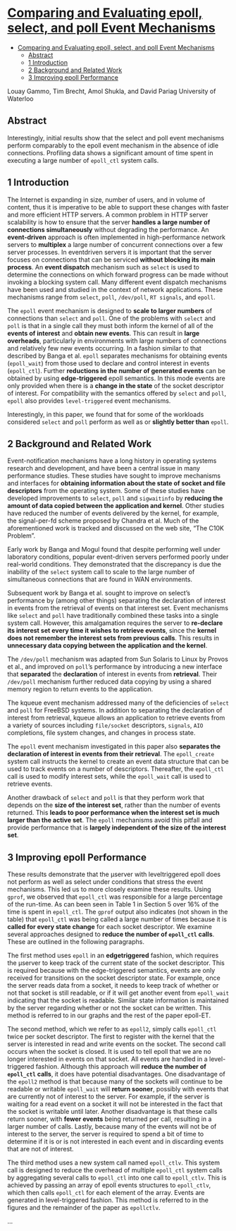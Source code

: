 # [Comparing and Evaluating epoll, select, and poll Event Mechanisms](https://www.kernel.org/doc/ols/2004/ols2004v1-pages-215-226.pdf)

- [Comparing and Evaluating epoll, select, and poll Event Mechanisms](#comparing-and-evaluating-epoll-select-and-poll-event-mechanisms)
  - [Abstract](#abstract)
  - [1 Introduction](#1-introduction)
  - [2 Background and Related Work](#2-background-and-related-work)
  - [3 Improving epoll Performance](#3-improving-epoll-performance)

Louay Gammo, Tim Brecht, Amol Shukla, and David Pariag
University of Waterloo

## Abstract

Interestingly, initial results show that the select and poll event mechanisms perform comparably to the epoll event mechanism in the absence of idle connections. Profiling data shows a significant amount of time spent in executing a large number of `epoll_ctl` system calls. 

## 1 Introduction

The Internet is expanding in size, number of users, and in volume of content, thus it is imperative to be able to support these changes with faster and more efficient HTTP servers. A common problem in HTTP server scalability is how to ensure that the server **handles a large number of connections simultaneously** without degrading the performance. An **event-driven** approach is often implemented in high-performance network servers to **multiplex** a large number of concurrent connections over a few server processes. In eventdriven servers it is important that the server focuses on connections that can be serviced **without blocking its main process**. An **event dispatch** mechanism such as `select` is used to determine the connections on which forward progress can be made without invoking a blocking system call. Many different event dispatch mechanisms have been used and studied in the context of network applications. These mechanisms range from `select`, `poll`, `/dev/poll`, `RT signals`, and `epoll`.

The `epoll` event mechanism is designed to **scale to larger numbers** of connections than `select` and `poll`. One of the problems with `select` and `poll` is that in a single call they must both inform the kernel of all of the **events of interest** and **obtain new events**. This can result in **large overheads**, particularly in environments with large numbers of connections and relatively few new events occurring. In a fashion similar to that described by Banga et al. `epoll` separates mechanisms for obtaining events (`epoll_wait`) from those used to declare and control interest in events (`epoll_ctl`). Further **reductions in the number of generated events** can be obtained by using **edge-triggered** epoll semantics. In this mode events are only provided when there is a **change in the state** of the socket descriptor of interest. For compatibility with the semantics offered by `select` and `poll`, `epoll` also provides `level-triggered` event mechanisms.

Interestingly, in this paper, we found that for some of the workloads considered `select` and `poll` perform as well as or **slightly better than** `epoll`.

## 2 Background and Related Work

Event-notification mechanisms have a long history in operating systems research and development, and have been a central issue in many performance studies. These studies have sought to improve mechanisms and interfaces for **obtaining information about the state of socket and file descriptors** from the operating system. Some of these studies have developed improvements to `select`, `poll` and `sigwaitinfo` by **reducing the amount of data copied between the application and kernel**. Other studies have reduced the number of events delivered by the kernel, for example, the signal-per-fd scheme proposed by Chandra et al. Much of the aforementioned work is tracked and discussed on the web site, “The C10K Problem”.

Early work by Banga and Mogul found that despite performing well under laboratory conditions, popular event-driven servers performed poorly under real-world conditions. They demonstrated that the discrepancy is due the inability of the `select` system call to scale to the large number of simultaneous connections that are found in WAN environments.

Subsequent work by Banga et al. sought to improve on select’s performance by (among other things) separating the declaration of interest in events from the retrieval of events on that interest set. Event mechanisms like `select` and `poll` have traditionally combined these tasks into a single system call. However, this amalgamation requires the server to **re-declare its interest set every time it wishes to retrieve events**, since the **kernel does not remember the interest sets from previous calls**. This results in **unnecessary data copying between the application and the kernel**.

The `/dev/poll` mechanism was adapted from Sun Solaris to Linux by Provos et al., and improved on `poll`’s performance by introducing a new interface that **separated** the **declaration** of interest in events from **retrieval**. Their `/dev/poll` mechanism further reduced data copying by using a shared memory region to return events to the application.

The kqueue event mechanism addressed many of the deficiencies of `select` and `poll` for FreeBSD systems. In addition to separating the declaration of interest from retrieval, kqueue allows an application to retrieve events from a variety of sources including `file/socket` descriptors, `signals`, `AIO` completions, file system changes, and changes in process state.

The `epoll` event mechanism investigated in this paper also **separates the declaration of interest in events from their retrieval**. The `epoll_create` system call instructs the kernel to create an event data structure that can be used to track events on a number of descriptors. Thereafter, the `epoll_ctl` call is used to modify interest sets, while the `epoll_wait` call is used to retrieve events.

Another drawback of `select` and `poll` is that they perform work that depends on the **size of the interest set**, rather than the number of events returned. This **leads to poor performance when the interest set is much larger than the active set**. The `epoll` mechanisms avoid this pitfall and provide performance that is **largely independent of the size of the interest set**.

## 3 Improving epoll Performance

These results demonstrate that the µserver with leveltriggered epoll does not perform as well as select under conditions that stress the event mechanisms. This led us to more closely examine these results. Using `gprof`, we observed that `epoll_ctl` was responsible for a large percentage of the run-time. As can been seen in Table 1 in Section 5 over 16% of the time is spent in `epoll_ctl`. The `gprof` output also indicates (not shown in the table) that `epoll_ctl` was being called a large number of times because it is **called for every state change** for each socket descriptor. We examine several approaches designed to **reduce the number of `epoll_ctl` calls**. These are outlined in the following paragraphs.

The first method uses `epoll` in an **edgetriggered** fashion, which requires the µserver to keep track of the current state of the socket descriptor. This is required because with the edge-triggered semantics, events are only received for transitions on the socket descriptor state. For example, once the server reads data from a socket, it needs to keep track of whether or not that socket is still readable, or if it will get another event from `epoll_wait` indicating that the socket is readable. Similar state information is maintained by the server regarding whether or not the socket can be written. This method is referred to in our graphs and the rest of the paper epoll-ET.

The second method, which we refer to as `epoll2`, simply calls `epoll_ctl` twice per socket descriptor. The first to register with the kernel that the server is interested in read and write events on the socket. The second call occurs when the socket is closed. It is used to tell epoll that we are no longer interested in events on that socket. All events are handled in a level-triggered fashion. Although this approach will **reduce the number of `epoll_ctl` calls**, it does have potential disadvantages. One disadvantage of the `epoll2` method is that because many of the sockets will continue to be readable or writable `epoll_wait` will **return sooner**, possibly with events that are currently not of interest to the server. For example, if the server is waiting for a read event on a socket it will not be interested in the fact that the socket is writable until later. Another disadvantage is that these calls return sooner, with **fewer events** being returned per call, resulting in a larger number of calls. Lastly, because many of the events will not be of interest to the server, the server is required to spend a bit of time to determine if it is or is not interested in each event and in discarding events that are not of interest.

The third method uses a new system call named `epoll_ctlv`. This system call is designed to reduce the overhead of multiple `epoll_ctl` system calls by aggregating several calls to `epoll_ctl` into one call to `epoll_ctlv`. This is achieved by passing an array of epoll events structures to `epoll_ctlv`, which then calls `epoll_ctl` for each element of the array. Events are generated in level-triggered fashion. This method is referred to in the figures and the remainder of the paper as `epollctlv`.

...